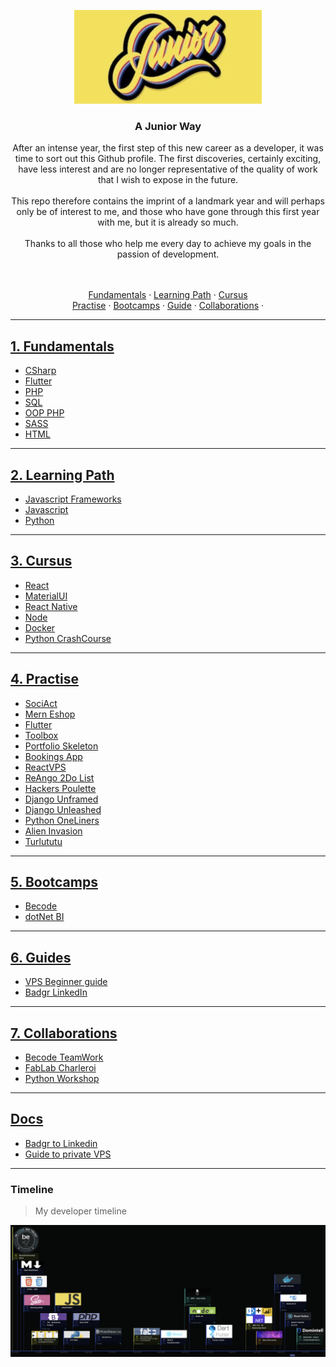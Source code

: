 
<p align="center">
    <img src="./images/junior.png" alt="Logo" width="300" height=150">
</p>

<h3 align="center">A Junior Way</h3>

<p align="center">
    After an intense year, the first step of this new career as a developer, it was time to sort out this Github profile.
The first discoveries, certainly exciting, have less interest and are no longer representative of the quality of work
that I wish to expose in the future.
<br />
<br />
This repo therefore contains the imprint of a landmark year and will perhaps only be of interest to me, and those who
have gone through this first year with me, but it is already so much.
<br />
<br />
Thanks to all those who help me every day to achieve my goals in the passion of development.
</p>
<p align="center">
    <br />
    <br />
    <a href="#fundamentals">Fundamentals</a>
    ·
    <a href="#learning-path">Learning Path</a>
    ·
    <a href="#cursus">Cursus</a>
    <br />
    <a href="#practise">Practise</a>
    ·
    <a href="#bootcamps">Bootcamps</a>
    ·
    <a href="#guides">Guide</a>
    ·
    <a href="#collaborations">Collaborations</a>
    ·
</p>

---

##  [1. Fundamentals](https://github.com/nicode-io/The_Junior_Way/tree/main/01-Fundamentals)

*   [CSharp](https://github.com/nicode-io/The_Junior_Way/tree/main/01-Fundamentals/01-01-CSharp)
*   [Flutter](https://github.com/nicode-io/The_Junior_Way/tree/main/01-Fundamentals/01-02-Flutter)
*   [PHP](https://github.com/nicode-io/The_Junior_Way/tree/main/01-Fundamentals/01-03-PHP)
*   [SQL](https://github.com/nicode-io/The_Junior_Way/tree/main/01-Fundamentals/01-04-SQL)
*   [OOP PHP](https://github.com/nicode-io/The_Junior_Way/tree/main/01-Fundamentals/01-05-OOP_PHP)
*   [SASS](https://github.com/nicode-io/The_Junior_Way/tree/main/01-Fundamentals/01-06-SASS)
*   [HTML](https://github.com/nicode-io/The_Junior_Way/tree/main/01-Fundamentals/01-07-HTML)

---

##  [2. Learning Path](https://github.com/nicode-io/The_Junior_Way/tree/main/02-Learning_Path)

*   [Javascript Frameworks](https://github.com/nicode-io/The_Junior_Way/tree/main/02-Learning_Path/02-01-JavaScript_Frameworks)
*   [Javascript](https://github.com/nicode-io/The_Junior_Way/tree/main/02-Learning_Path/02-02-JavaScript)
*   [Python](https://github.com/nicode-io/The_Junior_Way/tree/main/02-Learning_Path/02-03-Python)

---

##  [3. Cursus](https://github.com/nicode-io/The_Junior_Way/tree/main/03-Cursus)

*   [React](https://github.com/nicode-io/The_Junior_Way/tree/main/03-Cursus/03-01-React) 
*   [MaterialUI](https://github.com/nicode-io/The_Junior_Way/tree/main/03-Cursus/03-02-MaterailUI)
*   [React Native](https://github.com/nicode-io/The_Junior_Way/tree/main/03-Cursus/03-03-ReactNative)
*   [Node](https://github.com/nicode-io/The_Junior_Way/tree/main/03-Cursus/03-04-Node)
*   [Docker](https://github.com/nicode-io/The_Junior_Way/tree/main/03-Cursus/03-05-Docker)
*   [Python CrashCourse](https://github.com/nicode-io/The_Junior_Way/tree/main/03-Cursus/03-06-Python_CrashCourse)

---

##  [4. Practise](https://github.com/nicode-io/The_Junior_Way/tree/main/04-Practise)

*   [SociAct](https://github.com/nicode-io/The_Junior_Way/tree/main/04-Practise/04-01-SociAct)
*   [Mern Eshop](https://github.com/nicode-io/The_Junior_Way/tree/main/04-Practise/04-02-Mern_Eshop)
*   [Flutter](https://github.com/nicode-io/The_Junior_Way/tree/main/04-Practise/04-03-Flutter)
*   [Toolbox](https://github.com/nicode-io/The_Junior_Way/tree/main/04-Practise/04-04-Toolbox)
*   [Portfolio Skeleton](https://github.com/nicode-io/The_Junior_Way/tree/main/04-Practise/04-05-Portfolio_skeleton)
*   [Bookings App](https://github.com/nicode-io/The_Junior_Way/tree/main/04-Practise/04-06-Bookings_App)
*   [ReactVPS](https://github.com/nicode-io/The_Junior_Way/tree/main/04-Practise/04-07-ReactVPS)
*   [ReAngo 2Do List](https://github.com/nicode-io/The_Junior_Way/tree/main/04-Practise/04-08-ReAngo_2doList)
*   [Hackers Poulette](https://github.com/nicode-io/The_Junior_Way/tree/main/04-Practise/04-09-Hackers_Poulette)
*   [Django Unframed](https://github.com/nicode-io/The_Junior_Way/tree/main/04-Practise/04-10-Django_Unframed)
*   [Django Unleashed](https://github.com/nicode-io/The_Junior_Way/tree/main/04-Practise/04-11-Django_Unleashed)
*   [Python OneLiners](https://github.com/nicode-io/The_Junior_Way/tree/main/04-Practise/04-12-Python_OneLIners)
*   [Alien Invasion](https://github.com/nicode-io/The_Junior_Way/tree/main/04-Practise/04-13-Alien_Invasion)
*   [Turlututu](https://github.com/nicode-io/The_Junior_Way/tree/main/04-Practise/04-14-Turlututu)

---

##  [5. Bootcamps](https://github.com/nicode-io/The_Junior_Way/tree/main/05-Bootcamps)

*   [Becode](https://github.com/nicode-io/The_Junior_Way/tree/main/05-Bootcamps/05-01-Becode)
*   [dotNet BI](https://github.com/nicode-io/The_Junior_Way/tree/main/05-Bootcamps/05-02-dotNet_BI)

---

##  [6. Guides](https://github.com/nicode-io/The_Junior_Way/tree/main/06-Guides)

*   [VPS Beginner guide](https://github.com/nicode-io/The_Junior_Way/tree/main/06-Guides/06-01-VPS_Beginner_Guide)
*   [Badgr LinkedIn](https://github.com/nicode-io/The_Junior_Way/tree/main/06-Guides/06-02-Badgr_LinkedIn)

---

##  [7. Collaborations](https://github.com/nicode-io/The_Junior_Way/tree/main/07-Collaborations)

*   [Becode TeamWork](https://github.com/nicode-io/The_Junior_Way/tree/main/07-Collaborations/07-01-Becode_Teamwork)
*   [FabLab Charleroi](https://github.com/nicode-io/The_Junior_Way/tree/main/07-Collaborations/07-02-FabLab_Charleroi)
*   [Python Workshop](https://github.com/nicode-io/The_Junior_Way/tree/main/07-Collaborations/07-03-Python_Workshop)

---

##  [Docs](https://github.com/nicode-io/A_Junior_Way/tree/main/04-Docs)
*   [Badgr to Linkedin](https://github.com/nicode-io/A_Junior_Way/tree/main/04-Docs/01-Badgr-To-LinkedIn)
*   [Guide to private VPS](https://github.com/nicode-io/A_Junior_Way/tree/main/04-Docs/02-Guide_to_private_server)

---

### Timeline

> My developer timeline

![Timeline](https://github.com/nicode-io/nicode-io/blob/master/images/Timeline.png)
